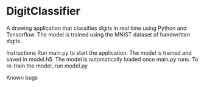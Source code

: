 # DigitClassifier
A drawing application that classifies digits in real time using Python and Tensorflow.
The model is trained using the MNIST dataset of handwritten digits.

Instructions
Run main.py to start the application.
The model is trained and saved in model.h5. The model is automatically loaded once main.py runs.
To re-train the model, run model.py

Known bugs
